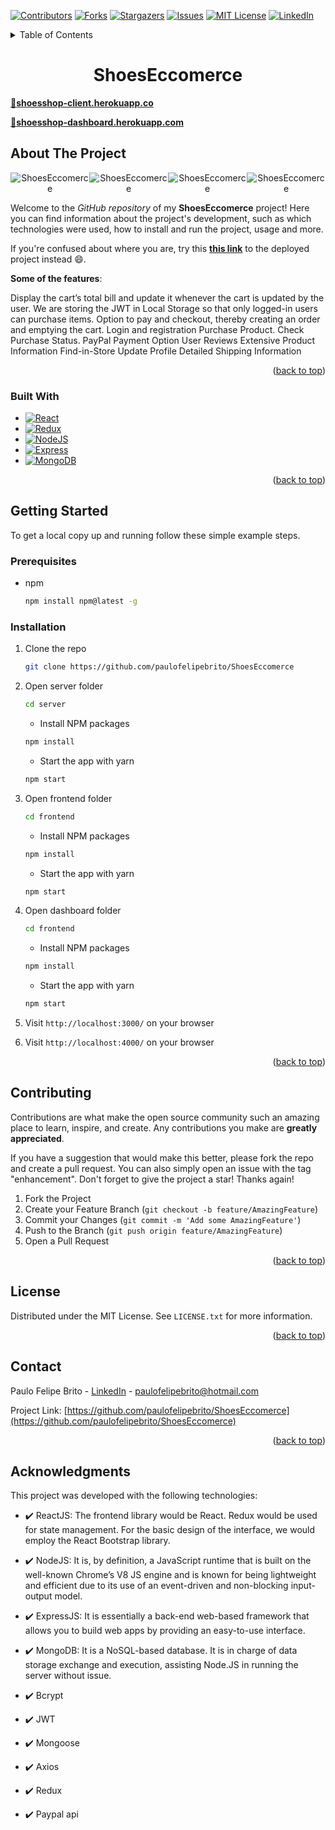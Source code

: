 <a name="readme-top"></a>

[![Contributors][contributors-shield]][contributors-url]
[![Forks][forks-shield]][forks-url]
[![Stargazers][stars-shield]][stars-url]
[![Issues][issues-shield]][issues-url]
[![MIT License][license-shield]][license-url]
[![LinkedIn][linkedin-shield]][linkedin-url]

<!-- TABLE OF CONTENTS -->
<details>
  <summary>Table of Contents</summary>
  <ol>
    <li>
      <a href="#about-the-project">About The Project</a>
      <ul>
        <li><a href="#built-with">Built With</a></li>
      </ul>
    </li>
    <li>
      <a href="#getting-started">Getting Started</a>
      <ul>
        <li><a href="#prerequisites">Prerequisites</a></li>
        <li><a href="#installation">Installation</a></li>
      </ul>
    </li>
    <!-- <li><a href="#roadmap">Roadmap</a></li> -->
    <li><a href="#contributing">Contributing</a></li>
    <li><a href="#license">License</a></li>
    <li><a href="#contact">Contact</a></li>
    <li><a href="#acknowledgments">Acknowledgments</a></li>
  </ol>
</details>

<h1 align="center">
    ShoesEccomerce
</h1>

[🔗**shoesshop-client.herokuapp.co**][deploy-url]

[🔗**shoesshop-dashboard.herokuapp.com**][dash-deploy-url]

<!-- ABOUT THE PROJECT -->
## About The Project

<div align="center">

<p style="display: flex; align-items: flex-start; justify-content: center;">
  <img alt="ShoesEccomerce" title="#ShoesEccomerceFront" src="./frontend/src/assets/demo.gif" > 
  <img alt="ShoesEccomerce" title="#ShoesEccomerceFront" src="./frontend/src/assets/demo1.gif" > 
  <img alt="ShoesEccomerce" title="#ShoesEccomerceDash" src="./dashboard/src/assets/demo.gif" > 
  <img alt="ShoesEccomerce" title="#ShoesEccomerceDash" src="./dashboard/src/assets/demo1.gif" > 

</p>
</div>

Welcome to the _GitHub repository_ of my **ShoesEccomerce** project! Here you can find information about the project's development, such as which technologies were used, how to install and run the project, usage and more.

If you're confused about where you are, try this [**this link**][deploy-url] to the deployed project instead 😄.

**Some of the features**: 

Display the cart’s total bill and update it whenever the cart is updated by the user.
We are storing the JWT in Local Storage so that only logged-in users can purchase items.
Option to pay and checkout, thereby creating an order and emptying the cart.
Login and registration
Purchase Product.
Check Purchase Status.
PayPal Payment Option
User Reviews
Extensive Product Information
Find-in-Store
Update Profile
Detailed Shipping Information

<p align="right">(<a href="#readme-top">back to top</a>)</p>

### Built With

* [![React][React.js]][React-url]
* [![Redux][Redux]][Redux-url]
* [![NodeJS][Node.js]][node-url]
* [![Express][Express.js]][express-url]
* [![MongoDB][Mongo.db]][mongodb-url]

<p align="right">(<a href="#readme-top">back to top</a>)</p>

<!-- GETTING STARTED -->
## Getting Started

To get a local copy up and running follow these simple example steps.

### Prerequisites

* npm
  ```sh
  npm install npm@latest -g
  ```

### Installation

1. Clone the repo
   ```sh
   git clone https://github.com/paulofelipebrito/ShoesEccomerce
   ```
2. Open server folder
   ```sh
   cd server 
   ```
   * Install NPM packages
   ```sh
   npm install 
   ```
   * Start the app with yarn
   ```sh
   npm start 
   ```
3. Open frontend folder
   ```sh
   cd frontend 
   ```
   * Install NPM packages
   ```sh
   npm install 
   ```
   * Start the app with yarn
   ```sh
   npm start 
   ```
4. Open dashboard folder
   ```sh
   cd frontend 
   ```
   * Install NPM packages
   ```sh
   npm install 
   ```
   * Start the app with yarn
   ```sh
   npm start 
   ```  
   
5. Visit `http://localhost:3000/` on your browser
   
6. Visit `http://localhost:4000/` on your browser

<p align="right">(<a href="#readme-top">back to top</a>)</p>

<!-- ROADMAP
## Roadmap

- [x] Add Changelog
- [x] Add back to top links
- [ ] Add Additional Templates w/ Examples
- [ ] Add "components" document to easily copy & paste sections of the readme
- [ ] Multi-language Support
    - [ ] Chinese
    - [ ] Spanish

<p align="right">(<a href="#readme-top">back to top</a>)</p> -->



<!-- CONTRIBUTING -->
## Contributing

Contributions are what make the open source community such an amazing place to learn, inspire, and create. Any contributions you make are **greatly appreciated**.

If you have a suggestion that would make this better, please fork the repo and create a pull request. You can also simply open an issue with the tag "enhancement".
Don't forget to give the project a star! Thanks again!

1. Fork the Project
2. Create your Feature Branch (`git checkout -b feature/AmazingFeature`)
3. Commit your Changes (`git commit -m 'Add some AmazingFeature'`)
4. Push to the Branch (`git push origin feature/AmazingFeature`)
5. Open a Pull Request

<p align="right">(<a href="#readme-top">back to top</a>)</p> 



<!-- LICENSE -->
## License

Distributed under the MIT License. See `LICENSE.txt` for more information.

<p align="right">(<a href="#readme-top">back to top</a>)</p>



<!-- CONTACT -->
## Contact

Paulo Felipe Brito - [LinkedIn](https://www.linkedin.com/in/paulofelipebrito/) - paulofelipebrito@hotmail.com

Project Link: [https://github.com/paulofelipebrito/ShoesEccomerce](https://github.com/paulofelipebrito/ShoesEccomerce)

<p align="right">(<a href="#readme-top">back to top</a>)</p>

## Acknowledgments

This project was developed with the following technologies:

- ✔️ ReactJS:
The frontend library would be React. Redux would be used for state management. For the basic design of the interface, we would employ the React Bootstrap library.
  
- ✔️ NodeJS: It is, by definition, a JavaScript runtime that is built on the well-known Chrome’s V8 JS engine and is known for being lightweight and efficient due to its use of an event-driven and non-blocking input-output model.

- ✔️ ExpressJS: It is essentially a back-end web-based framework that allows you to build web apps by providing an easy-to-use interface.

- ✔️ MongoDB:
It is a NoSQL-based database. It is in charge of data storage exchange and execution, assisting Node.JS in running the server without issue.

- ✔️ Bcrypt

- ✔️ JWT

- ✔️ Mongoose

- ✔️ Axios 

- ✔️ Redux

- ✔️ Paypal api

<!-- ACKNOWLEDGMENTS
## Acknowledgments

Use this space to list resources you find helpful and would like to give credit to. I've included a few of my favorites to kick things off!

* [Choose an Open Source License](https://choosealicense.com)
* [GitHub Emoji Cheat Sheet](https://www.webpagefx.com/tools/emoji-cheat-sheet)
* [Malven's Flexbox Cheatsheet](https://flexbox.malven.co/)
* [Malven's Grid Cheatsheet](https://grid.malven.co/)
* [Img Shields](https://shields.io)
* [GitHub Pages](https://pages.github.com)
* [Font Awesome](https://fontawesome.com)
* [React Icons](https://react-icons.github.io/react-icons/search) -->

<!-- <p align="right">(<a href="#readme-top">back to top</a>)</p> -->

<!-- MARKDOWN LINKS & IMAGES -->
<!-- https://www.markdownguide.org/basic-syntax/#reference-style-links -->
[contributors-shield]: https://img.shields.io/github/contributors/paulofelipebrito/githubprofiles.svg?style=for-the-badge
[contributors-url]: https://github.com/paulofelipebrito/ShoesEccomerce/graphs/contributors
[forks-shield]: https://img.shields.io/github/forks/paulofelipebrito/githubprofiles.svg?style=for-the-badge
[forks-url]: https://github.com/paulofelipebrito/ShoesEccomerce/network/members
[stars-shield]: https://img.shields.io/github/stars/paulofelipebrito/githubprofiles.svg?style=for-the-badge
[stars-url]: https://github.com/paulofelipebrito/ShoesEccomerce/stargazers
[issues-shield]: https://img.shields.io/github/issues/paulofelipebrito/githubprofiles.svg?style=for-the-badge
[issues-url]: https://github.com/paulofelipebrito/ShoesEccomerce/issues
[license-shield]: https://img.shields.io/github/license/paulofelipebrito/githubprofiles.svg?style=for-the-badge
[license-url]: https://github.com/paulofelipebrito/ShoesEccomerce/LICENSE.txt
[linkedin-shield]: https://img.shields.io/badge/-LinkedIn-black.svg?style=for-the-badge&logo=linkedin&colorB=555
[linkedin-url]: https://www.linkedin.com/in/paulofelipebrito/
[product-screenshot]: images/screenshot.png
[Next.js]: https://img.shields.io/badge/next.js-000000?style=for-the-badge&logo=nextdotjs&logoColor=white
[Next-url]: https://nextjs.org/
[React.js]: https://img.shields.io/badge/React-20232A?style=for-the-badge&logo=react&logoColor=61DAFB
[Tailwind]: https://img.shields.io/badge/Tailwind_CSS-38B2AC?style=for-the-badge&logo=tailwind-css&logoColor=white
[Tailwind-url]: https://tailwindcss.com
[Typescript]: https://img.shields.io/badge/TypeScript-007ACC?style=for-the-badge&logo=typescript&logoColor=white
[React-url]: https://reactjs.org/
[Vue.js]: https://img.shields.io/badge/Vue.js-35495E?style=for-the-badge&logo=vuedotjs&logoColor=4FC08D
[Vue-url]: https://vuejs.org/
[Redux]: https://img.shields.io/badge/Redux-593D88?style=for-the-badge&logo=redux&logoColor=white
[Redux-url]: https://redux.js.org
[Redux]: https://img.shields.io/badge/Redux-593D88?style=for-the-badge&logo=redux&logoColor=white
[Redux-url]: https://redux.js.org
[Node.js]: https://img.shields.io/badge/Node.js-43853D?style=for-the-badge&logo=node.js&logoColor=white
[Node-url]: https://nodejs.org/en/
[Express.js]: https://img.shields.io/badge/Express.js-404D59?style=for-the-badge
[Express-url]: https://expressjs.com/pt-br/
[Mongo.db]: https://img.shields.io/badge/MongoDB-4EA94B?style=for-the-badge&logo=mongodb&logoColor=white
[mongodb-url]: https://www.mongodb.com
[Angular.io]: https://img.shields.io/badge/Angular-DD0031?style=for-the-badge&logo=angular&logoColor=white
[Angular-url]: https://angular.io/
[Svelte.dev]: https://img.shields.io/badge/Svelte-4A4A55?style=for-the-badge&logo=svelte&logoColor=FF3E00
[Svelte-url]: https://svelte.dev/
[Laravel.com]: https://img.shields.io/badge/Laravel-FF2D20?style=for-the-badge&logo=laravel&logoColor=white
[Laravel-url]: https://laravel.com
[Bootstrap.com]: https://img.shields.io/badge/Bootstrap-563D7C?style=for-the-badge&logo=bootstrap&logoColor=white
[Bootstrap-url]: https://getbootstrap.com
[JQuery.com]: https://img.shields.io/badge/jQuery-0769AD?style=for-the-badge&logo=jquery&logoColor=white
[JQuery-url]: https://jquery.com 
[Typescript-url]: (https://www.typescriptlang.org)
[deploy-url]: https://shopshoes-client.herokuapp.com
[dash-deploy-url]: https://shoesshop-dashboard.herokuapp.com/login
